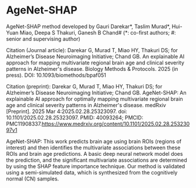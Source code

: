 # AgeNet-SHAP
AgeNet-SHAP method developed by Gauri Darekar*, Taslim Murad*, Hui-Yuan Miao, Deepa S Thakuri, Ganesh B Chand# 
(*: co-first authors; #: senior and supervising author)

Citation (Journal article):
Darekar G, Murad T, Miao HY, Thakuri DS; for Alzheimer’s Disease Neuroimaging Initiative; Chand GB. An explainable AI approach for mapping multivariate regional brain age and clinical severity patterns in Alzheimer's disease. Biology Methods & Protocols. 2025 (in press). DOI: 10.1093/biomethods/bpaf051

Citation (preprint): 
Darekar G, Murad T, Miao HY, Thakuri DS; for Alzheimer’s Disease Neuroimaging Initiative; Chand GB. AgeNet-SHAP: An explainable AI approach for optimally mapping multivariate regional brain age and clinical severity patterns in Alzheimer's disease. medRxiv [Preprint]. 2025 Mar 4:2025.02.28.25323097. doi: 10.1101/2025.02.28.25323097. PMID: 40093264; PMCID: PMC11908337.https://www.medrxiv.org/content/10.1101/2025.02.28.25323097v1

AgeNet-SHAP: 
This work predicts brain age using brain ROIs (regions of interest) and then identifies the multivariate associations between these ROIs and brain age predictions. A basic deep neural network model does the prediction, and the significant multivariate associations are determined by using the SHAP feature importance technique. 
Our method is validated using a semi-simulated data, which is synthesized from the cognitively normal (CN) samples. 

